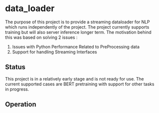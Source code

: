 # data_loader

The purpose of this project is to provide a streaming dataloader for NLP which runs independently of the project. The project currently supports training but will also server inference longer term. The motivation behind this was based on solving 2 issues : 

1. Issues with Python Performance Related to PreProcessing data
2. Support for handling Streaming Interfaces

## Status

This project is in a relatively early stage and is not ready for use. The current supported cases are BERT pretraining with support for other tasks in progress. 

## Operation

